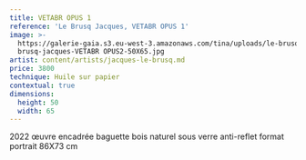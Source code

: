 ```yaml
---
title: VETABR OPUS 1
reference: 'Le Brusq Jacques, VETABR OPUS 1'
image: >-
  https://galerie-gaia.s3.eu-west-3.amazonaws.com/tina/uploads/le-brusq-jacques/galerie-gaia-le
  brusq-jacques-VETABR OPUS2-50X65.jpg
artist: content/artists/jacques-le-brusq.md
price: 3800
technique: Huile sur papier
contextual: true
dimensions:
  height: 50
  width: 65
---
```


2022 œuvre encadrée baguette bois naturel sous verre anti-reflet format portrait 86X73 cm 
